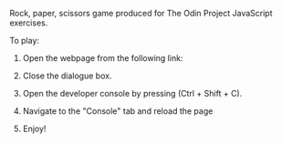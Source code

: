 Rock, paper, scissors game produced for The Odin Project JavaScript exercises.

To play:

1. Open the webpage from the following link:

2. Close the dialogue box.

3. Open the developer console by pressing (Ctrl + Shift + C).

4. Navigate to the "Console" tab and reload the page

5. Enjoy!